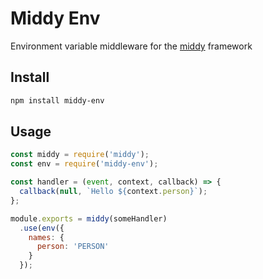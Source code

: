 # Middy Env

Environment variable middleware for the [middy](https://github.com/middyjs/middy) framework

## Install

```bash
npm install middy-env
```

## Usage
```js
const middy = require('middy');
const env = require('middy-env');

const handler = (event, context, callback) => {
  callback(null, `Hello ${context.person}`);
};

module.exports = middy(someHandler)
  .use(env({ 
    names: {
      person: 'PERSON'
    }
  });
```